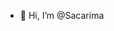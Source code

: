 - 👋 Hi, I’m @Sacarima
<!---
Sacarima/Sacarima is a ✨ special ✨ repository because its `README.md` (this file) appears on your GitHub profile.
You can click the Preview link to take a look at your changes.
--->
